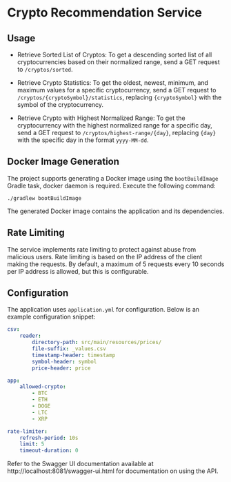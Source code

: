 # Crypto Recommendation Service

## Usage

- Retrieve Sorted List of Cryptos: To get a descending sorted list of all cryptocurrencies based on their normalized
  range, send a GET request to `/cryptos/sorted`.

- Retrieve Crypto Statistics: To get the oldest, newest, minimum, and maximum values for a specific cryptocurrency, send
  a GET request to `/cryptos/{cryptoSymbol}/statistics`, replacing `{cryptoSymbol}` with the symbol of the
  cryptocurrency.

- Retrieve Crypto with Highest Normalized Range: To get the cryptocurrency with the highest normalized range for a
  specific day, send a GET request to `/cryptos/highest-range/{day}`, replacing `{day}` with the specific day in the
  format `yyyy-MM-dd`.

## Docker Image Generation

The project supports generating a Docker image using the `bootBuildImage` Gradle task, docker daemon is required.
Execute the following command:

```shell
./gradlew bootBuildImage
```

The generated Docker image contains the application and its dependencies.

## Rate Limiting

The service implements rate limiting to protect against abuse from malicious users.
Rate limiting is based on the IP address of the client making the requests.
By default, a maximum of 5 requests every 10 seconds per IP address is allowed,
but this is configurable.

## Configuration

The application uses `application.yml` for configuration.
Below is an example configuration snippet:

```yaml
csv:
    reader:
        directory-path: src/main/resources/prices/
        file-suffix: _values.csv
        timestamp-header: timestamp
        symbol-header: symbol
        price-header: price

app:
    allowed-crypto:
        - BTC
        - ETH
        - DOGE
        - LTC
        - XRP

rate-limiter:
    refresh-period: 10s
    limit: 5
    timeout-duration: 0
```

Refer to the Swagger UI documentation available at http://localhost:8081/swagger-ui.html for documentation on using the
API.
